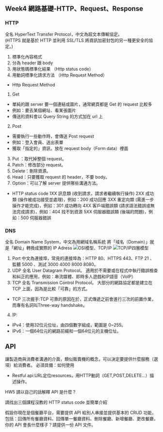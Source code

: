 ## Week4 網路基礎-HTTP、Request、Response
### HTTP 
全名 HyperText Transfer Protocol，中文為超文本傳輸協定。   
(HTTPS 就是基於 HTTP 並利用 SSL/TLS 將資訊加密封包的另一種更安全的協定。)
1. 標準化內容格式
2. 分為 header 跟 body
3. 用狀態碼標準化結果 （Http status code）
4. 用動詞標準化請求方法 （Http Request Method）
   
* Http Request Method
1. Get
* 單純的跟 server 要一個連結或圖片，通常網頁都是 Get 的 request 比較多
* 例如：要去某個網址、看某張圖片
* 傳送的資料會以 Query String 的方式加在 url 上
2. Post
* 需要執行一些動作時，會傳送 Post request
* 例如：登入會員、送出表單
* 獲取「指定的」資訊，放在 request body（Form data）裡面
3. Put ：取代掉整個 request。
4. Patch：修改部分 request。
5. Delete：刪除資源。
6. Head：只要獲取 request 的 header，不要 body。
7. Option：可以了解 server 提供哪些溝通方法。

* HTTP status code
1XX 訊息類 (收到請求，請求者繼續執行操作)
2XX 成功類 (操作被成功接受並處理)，例如：200 成功回應
3XX 重定向類 (需進一步操作才能完成)，例如：301 成功轉向
4XX 客戶端錯誤類 (請求語法錯誤或無法完成請求)，例如：404 找不到資源
5XX 伺服器錯誤類 (後端的問題)，例如：500 伺服器錯誤

### DNS 
全名 Domain Name System，中文為用網域名稱系統
將「域名（Domain）」就是「網址」轉換成實際的 IP Adress
![OSI模型、TCP/IP](https://miro.medium.com/max/1400/0*hcJ3AMXzr3ZmNg7Q)
![TCP/IP四層模型](https://miro.medium.com/max/1400/1*BFde4y9sPtLllTZ6OjoKEg.png)
1. Port
中文為連接埠，常見的連接埠為：HTTP 80、HTTPS 443、FTP 21 、監聽 5000 、測試 3000 4000 8000 8080。
2. UDP
全名 User Datagram Protocol。
適用於不需要或在程式中執行錯誤檢查和糾正的應用，例如：串流媒體、即時多人遊戲和IP語音（VoIP）
3. TCP
全名 Transmission Control Protocol。
大部分的網路協定都是建立在 TCP 上面，因為是比較「可靠」的方式。
* TCP 三次握手:TCP 可靠的原因在於，正式傳遞之前會進行三次的前置作業，而專有名詞叫Three-way handshake。
4. IP:
* IPv4：使用32位元位址，由四個數字組成，範圍是 0~255。
* IPv6：一個64位元的網路前綴和一個64位元的主機位址。

## API
讓製造商與消費者溝通的介面，類似販賣機的概念，可以決定要提供什麼服務（選項）給消費者。
必須具備：如何使用
* Restful api:URL定位resources，用HTTP動詞（GET,POST,DELETE...）描述操作。

HW5
請以自己的話解釋 API 是什麼？

請找出三個課程沒教的 HTTP status code 並簡單介紹

假設你現在是個餐廳平台，需要提供 API 給別人串接並提供基本的 CRUD 功能，包括：回傳所有餐廳資料、回傳單一餐廳資料、刪除餐廳、新增餐廳、更改餐廳，你的 API 會長什麼樣子？請提供一份 API 文件。